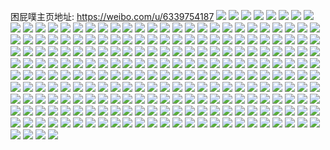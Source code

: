 困屁噗主页地址: https://weibo.com/u/6339754187 
![](https://wx4.sinaimg.cn/mw2000/006V2XFNgy1h9d8ciwsv1j32c0340b2b.jpg) 
![](https://wx4.sinaimg.cn/mw2000/006V2XFNgy1h9625fw0f6j32c0340b2d.jpg) 
![](https://wx4.sinaimg.cn/mw2000/006V2XFNgy1h9625dk6cij31ts1tshdu.jpg) 
![](https://wx4.sinaimg.cn/mw2000/006V2XFNgy1h90bzg7yrfj32c0340b2a.jpg) 
![](https://wx4.sinaimg.cn/mw2000/006V2XFNgy1h90bzld3ywj31sc2dskjm.jpg) 
![](https://wx4.sinaimg.cn/mw2000/006V2XFNgy1h8z854kjizj317u25y7wi.jpg) 
![](https://wx4.sinaimg.cn/mw2000/006V2XFNgy1h8ys5ghc7dj315p225qv5.jpg) 
![](https://wx4.sinaimg.cn/mw2000/006V2XFNgy1h8ys5hjqpfj312p1wthdt.jpg) 
![](https://wx4.sinaimg.cn/mw2000/006V2XFNgy1h8ys5etiznj31b72bxu0x.jpg) 
![](https://wx4.sinaimg.cn/mw2000/006V2XFNgy1h8ys5ikvyaj315c21he81.jpg) 
![](https://wx4.sinaimg.cn/mw2000/006V2XFNgy1h8crhbspa9j30wi1yc4ep.jpg) 
![](https://wx4.sinaimg.cn/mw2000/006V2XFNgy1h8crhd1uljj30wi1ycaps.jpg) 
![](https://wx4.sinaimg.cn/mw2000/006V2XFNgy1h8crha08rmj30wi1ycqij.jpg) 
![](https://wx4.sinaimg.cn/mw2000/006V2XFNgy1h8crhehzekj30wi1yck6s.jpg) 
![](https://wx4.sinaimg.cn/mw2000/006V2XFNgy1h7s6ljfuzbj32c03401l3.jpg) 
![](https://wx4.sinaimg.cn/mw2000/006V2XFNgy1h7s6lbgo88j32c0340x6w.jpg) 
![](https://wx4.sinaimg.cn/mw2000/006V2XFNgy1h7s1cn6edqj32c0340x6u.jpg) 
![](https://wx4.sinaimg.cn/mw2000/006V2XFNgy1h7s1cql10ej31rv2d5kjn.jpg) 
![](https://wx4.sinaimg.cn/mw2000/006V2XFNgy1h7s1cwwhd5j32c0340e86.jpg) 
![](https://wx4.sinaimg.cn/mw2000/006V2XFNgy1h7s1czvft0j32c03404qr.jpg) 
![](https://wx4.sinaimg.cn/mw2000/006V2XFNgy1h7s1dbjvthj32c0340e84.jpg) 
![](https://wx4.sinaimg.cn/mw2000/006V2XFNgy1h7s1dfwjnzj32c0340e84.jpg) 
![](https://wx4.sinaimg.cn/mw2000/006V2XFNgy1h7fcamog0zj31tk2ff7e3.jpg) 
![](https://wx4.sinaimg.cn/mw2000/006V2XFNgy1h7fcalf520j3208208kjl.jpg) 
![](https://wx4.sinaimg.cn/mw2000/006V2XFNgy1h7fcapmu49j31rq1rqthb.jpg) 
![](https://wx4.sinaimg.cn/mw2000/006V2XFNgy1h7fcaoj98sj32c02c01kx.jpg) 
![](https://wx4.sinaimg.cn/mw2000/006V2XFNgy1h7c47mgjkij32c0340b2c.jpg) 
![](https://wx4.sinaimg.cn/mw2000/006V2XFNgy1h7c47oymfij32c03404qs.jpg) 
![](https://wx4.sinaimg.cn/mw2000/006V2XFNgy1h7c47rz055j32c0340hdw.jpg) 
![](https://wx4.sinaimg.cn/mw2000/006V2XFNgy1h7c47temsej32c03404qq.jpg) 
![](https://wx4.sinaimg.cn/mw2000/006V2XFNgy1h72o5t5lmvj30sg1kwnpd.jpg) 
![](https://wx4.sinaimg.cn/mw2000/006V2XFNgy1h72o5rzjt5j30sg1kwe81.jpg) 
![](https://wx4.sinaimg.cn/mw2000/006V2XFNgy1h72o5u6l5gj30sg1kw1kx.jpg) 
![](https://wx4.sinaimg.cn/mw2000/006V2XFNgy1h72o5vaxnwj30sg1kwqkw.jpg) 
![](https://wx4.sinaimg.cn/mw2000/006V2XFNgy1h70a13eulij32c02c04qq.jpg) 
![](https://wx4.sinaimg.cn/mw2000/006V2XFNgy1h70a1egn0sj32c02c0x5k.jpg) 
![](https://wx4.sinaimg.cn/mw2000/006V2XFNgy1h70a15u0hzj32c02c04dd.jpg) 
![](https://wx4.sinaimg.cn/mw2000/006V2XFNgy1h70a17xk4pj32c02c0b2a.jpg) 
![](https://wx4.sinaimg.cn/mw2000/006V2XFNgy1h70a1a0cyuj32c02c0hdu.jpg) 
![](https://wx4.sinaimg.cn/mw2000/006V2XFNgy1h70a1cuhuvj32c02c0khs.jpg) 
![](https://wx4.sinaimg.cn/mw2000/006V2XFNgy1h70a1b90vpj31e01e0hap.jpg) 
![](https://wx4.sinaimg.cn/mw2000/006V2XFNgy1h70a1fvkt0j32c02c0b2a.jpg) 
![](https://wx4.sinaimg.cn/mw2000/006V2XFNgy1h70a1hfj89j31fb1fb4qa.jpg) 
![](https://wx4.sinaimg.cn/mw2000/006V2XFNgy1h6wwj91tm6j31ej23tavs.jpg) 
![](https://wx4.sinaimg.cn/mw2000/006V2XFNgy1h6wwj9xvyhj31b21t4qna.jpg) 
![](https://wx4.sinaimg.cn/mw2000/006V2XFNgy1h6wwjbugs0j31kw2dchdt.jpg) 
![](https://wx4.sinaimg.cn/mw2000/006V2XFNgy1h6wwjf2snpj31kw2dckjl.jpg) 
![](https://wx4.sinaimg.cn/mw2000/006V2XFNgy1h6wwj8e81uj31gc26i7wh.jpg) 
![](https://wx4.sinaimg.cn/mw2000/006V2XFNgy1h6wwjh0e7kj31kw2dchdt.jpg) 
![](https://wx4.sinaimg.cn/mw2000/006V2XFNgy1h6gxx4pwyxj31sc2dswt1.jpg) 
![](https://wx4.sinaimg.cn/mw2000/006V2XFNgy1h6gxwzi545j31sc2dsao5.jpg) 
![](https://wx4.sinaimg.cn/mw2000/006V2XFNgy1h5ml8eqvk9j32c02c01l0.jpg) 
![](https://wx4.sinaimg.cn/mw2000/006V2XFNgy1h5ml8gftajj32c02c0kjl.jpg) 
![](https://wx4.sinaimg.cn/mw2000/006V2XFNgy1h5gzjwpiejj31aw1aw1ji.jpg) 
![](https://wx4.sinaimg.cn/mw2000/006V2XFNgy1h5gzk10h29j31us1usnpd.jpg) 
![](https://wx4.sinaimg.cn/mw2000/006V2XFNgy1h5gzjtskkgj31x61x61ky.jpg) 
![](https://wx4.sinaimg.cn/mw2000/006V2XFNgy1h5gzk64tdtj31ox1oxnpd.jpg) 
![](https://wx4.sinaimg.cn/mw2000/006V2XFNgy1h50mrwvrr6j3140140agj.jpg) 
![](https://wx4.sinaimg.cn/mw2000/006V2XFNgy1h50mrwhc7xj3140140dm7.jpg) 
![](https://wx4.sinaimg.cn/mw2000/006V2XFNgy1h50m6th44mj32c02c0hdv.jpg) 
![](https://wx4.sinaimg.cn/mw2000/006V2XFNgy1h50m6uw3d2j3208208npe.jpg) 
![](https://wx4.sinaimg.cn/mw2000/006V2XFNgy1h50m6xy1myj328a28a7wj.jpg) 
![](https://wx4.sinaimg.cn/mw2000/006V2XFNgy1h50m6s0khtj31tp1tphdu.jpg) 
![](https://wx4.sinaimg.cn/mw2000/006V2XFNgy1h4zgis68lvj31sc2dse82.jpg) 
![](https://wx4.sinaimg.cn/mw2000/006V2XFNgy1h4zgj46invj31nk27enpe.jpg) 
![](https://wx4.sinaimg.cn/mw2000/006V2XFNgy1h4zgiwunqoj31js22e4qq.jpg) 
![](https://wx4.sinaimg.cn/mw2000/006V2XFNgy1h4o6nhiqorj32c02c0b2c.jpg) 
![](https://wx4.sinaimg.cn/mw2000/006V2XFNgy1h4o6nm3v0gj32c02c0e84.jpg) 
![](https://wx4.sinaimg.cn/mw2000/006V2XFNgy1h4o6nd69ydj31ei1ei1kx.jpg) 
![](https://wx4.sinaimg.cn/mw2000/006V2XFNgy1h4o6nolsm7j31t01t01ky.jpg) 
![](https://wx4.sinaimg.cn/mw2000/006V2XFNgy1h4o6nqt4y2j31mm1mmnpd.jpg) 
![](https://wx4.sinaimg.cn/mw2000/006V2XFNgy1h4mxgfax8ij32c02c01kz.jpg) 
![](https://wx4.sinaimg.cn/mw2000/006V2XFNgy1h4mxgnv5zmj32c02c0kjn.jpg) 
![](https://wx4.sinaimg.cn/mw2000/006V2XFNgy1h4i9evka4ij32c02c0u0y.jpg) 
![](https://wx4.sinaimg.cn/mw2000/006V2XFNgy1h4i9exw9pbj32c02c0kjm.jpg) 
![](https://wx4.sinaimg.cn/mw2000/006V2XFNgy1h4i9esy0omj32c02c0hdu.jpg) 
![](https://wx4.sinaimg.cn/mw2000/006V2XFNgy1h4i9f0fo4fj32c02c0hdw.jpg) 
![](https://wx4.sinaimg.cn/mw2000/006V2XFNgy1h4i9f3pf4xj32c02c0b2a.jpg) 
![](https://wx4.sinaimg.cn/mw2000/006V2XFNgy1h4dv3kqo32j31nx1nxhdu.jpg) 
![](https://wx4.sinaimg.cn/mw2000/006V2XFNgy1h4dv3me1k9j31rd1rde81.jpg) 
![](https://wx4.sinaimg.cn/mw2000/006V2XFNgy1h4903tega3j32c02bzb2d.jpg) 
![](https://wx4.sinaimg.cn/mw2000/006V2XFNgy1h4903w9dkwj32c02c0qv8.jpg) 
![](https://wx4.sinaimg.cn/mw2000/006V2XFNgy1h4903xs17pj31sc1scnpe.jpg) 
![](https://wx4.sinaimg.cn/mw2000/006V2XFNgy1h4903yr12qj31sc1sckjm.jpg) 
![](https://wx4.sinaimg.cn/mw2000/006V2XFNgy1h3wz1uszpvj30u014tgy1.jpg) 
![](https://wx4.sinaimg.cn/mw2000/006V2XFNgy1h3rsok0q2bj30u00u0wjv.jpg) 
![](https://wx4.sinaimg.cn/mw2000/006V2XFNgy1h3rj0s3cvjj30u0140k2r.jpg) 
![](https://wx4.sinaimg.cn/mw2000/006V2XFNgy1h3rj0tj47xj30u0140qea.jpg) 
![](https://wx4.sinaimg.cn/mw2000/006V2XFNgy1h3lw1hfqdwj30u00u0dkd.jpg) 
![](https://wx4.sinaimg.cn/mw2000/006V2XFNgy1h3lw1gbjpoj30u00u0gpx.jpg) 
![](https://wx4.sinaimg.cn/mw2000/006V2XFNgy1h3kzqndbadj32c02c0qv6.jpg) 
![](https://wx4.sinaimg.cn/mw2000/006V2XFNgy1h3kzqm20cpj31zk1zk1ky.jpg) 
![](https://wx4.sinaimg.cn/mw2000/006V2XFNgy1h3fzkfq2cqj30u00u0ag4.jpg) 
![](https://wx4.sinaimg.cn/mw2000/006V2XFNgy1h3fzkhdvb7j30u00u0q9w.jpg) 
![](https://wx4.sinaimg.cn/mw2000/006V2XFNgy1h3et4m18uwj326r26r1c0.jpg) 
![](https://wx4.sinaimg.cn/mw2000/006V2XFNgy1h3et4li2rnj3221221192.jpg) 
![](https://wx4.sinaimg.cn/mw2000/006V2XFNgy1h3aamwybczj324h24hu0x.jpg) 
![](https://wx4.sinaimg.cn/mw2000/006V2XFNgy1h3aanddm5sj32c02c0qv7.jpg) 
![](https://wx4.sinaimg.cn/mw2000/006V2XFNgy1h3aany1tpyj32c02c0qv7.jpg) 
![](https://wx4.sinaimg.cn/mw2000/006V2XFNgy1h3aaoa7xsnj322h22hnpd.jpg) 
![](https://wx4.sinaimg.cn/mw2000/006V2XFNgy1h381m7yiwfj31x21x2hdv.jpg) 
![](https://wx4.sinaimg.cn/mw2000/006V2XFNgy1h381mp3divj32c02c0e84.jpg) 
![](https://wx4.sinaimg.cn/mw2000/006V2XFNgy1h381n23a1nj31w01w01kz.jpg) 
![](https://wx4.sinaimg.cn/mw2000/006V2XFNgy1h381nes9npj31zj1zjnpf.jpg) 
![](https://wx4.sinaimg.cn/mw2000/006V2XFNgy1h34kwz4485j32c02c0qv7.jpg) 
![](https://wx4.sinaimg.cn/mw2000/006V2XFNgy1h34kwwga0sj32c02c0hdv.jpg) 
![](https://wx4.sinaimg.cn/mw2000/006V2XFNgy1h34kx0jhrej32c02c07wj.jpg) 
![](https://wx4.sinaimg.cn/mw2000/006V2XFNgy1h34kx1ylc0j32bz2bze83.jpg) 
![](https://wx4.sinaimg.cn/mw2000/006V2XFNgy1h318ghckc4j31j11j14qp.jpg) 
![](https://wx4.sinaimg.cn/mw2000/006V2XFNgy1h318gjcx5tj32c02c0kjl.jpg) 
![](https://wx4.sinaimg.cn/mw2000/006V2XFNgy1h318gl9t5jj31sc2dskjm.jpg) 
![](https://wx4.sinaimg.cn/mw2000/006V2XFNgy1h318gge9l2j32c02c0u0x.jpg) 
![](https://wx4.sinaimg.cn/mw2000/006V2XFNgy1h2vhdbuqluj31zd1zdx6p.jpg) 
![](https://wx4.sinaimg.cn/mw2000/006V2XFNgy1h2qqkv57c7j32c0340npf.jpg) 
![](https://wx4.sinaimg.cn/mw2000/006V2XFNgy1h2qqktwgi7j32c0340axq.jpg) 
![](https://wx4.sinaimg.cn/mw2000/006V2XFNgy1h2o5vdj8g3j3175175n8q.jpg) 
![](https://wx4.sinaimg.cn/mw2000/006V2XFNgy1h2isbxelckj326f26f4qq.jpg) 
![](https://wx4.sinaimg.cn/mw2000/006V2XFNgy1h2isc99lejj32c02c0b2a.jpg) 
![](https://wx4.sinaimg.cn/mw2000/006V2XFNgy1h2iscac7xtj30d30d3mz6.jpg) 
![](https://wx4.sinaimg.cn/mw2000/006V2XFNgy1h2isci2dmzj32c02c07wi.jpg) 
![](https://wx4.sinaimg.cn/mw2000/006V2XFNgy1h2czcwn15cj3140140dma.jpg) 
![](https://wx4.sinaimg.cn/mw2000/006V2XFNgy1h2czctw6y1j314014015p.jpg) 
![](https://wx4.sinaimg.cn/mw2000/006V2XFNgy1h2czczdvb4j3140140gwh.jpg) 
![](https://wx4.sinaimg.cn/mw2000/006V2XFNgy1h2czd3uy5oj3140140drk.jpg) 
![](https://wx4.sinaimg.cn/mw2000/006V2XFNgy1gzn0mhlh86j31sc1sc4qq.jpg) 
![](https://wx4.sinaimg.cn/mw2000/006V2XFNgy1gzn0mj34xdj31o61o6u0x.jpg) 
![](https://wx4.sinaimg.cn/mw2000/006V2XFNgy1gzn0mkvm65j31sc1sc7wj.jpg) 
![](https://wx4.sinaimg.cn/mw2000/006V2XFNgy1gzn0mlt3s2j31sc1sc7wi.jpg) 
![](https://wx4.sinaimg.cn/mw2000/006V2XFNgy1gyrwezk4uaj32c02c0b2a.jpg) 
![](https://wx4.sinaimg.cn/mw2000/006V2XFNgy1gyrwf0rx6aj32c02c0kjm.jpg) 
![](https://wx4.sinaimg.cn/mw2000/006V2XFNgy1gyembyqo8tj30rs0xcqfl.jpg) 
![](https://wx4.sinaimg.cn/mw2000/006V2XFNgy1gyembyayklj314y1kwk2u.jpg) 
![](https://wx4.sinaimg.cn/mw2000/006V2XFNgy1gyembz31wnj30zk0k0myl.jpg) 
![](https://wx4.sinaimg.cn/mw2000/006V2XFNgy1gybca4p5rvj30wi1ychdt.jpg) 
![](https://wx4.sinaimg.cn/mw2000/006V2XFNgy1gybca72hznj30wi1ychdt.jpg) 
![](https://wx4.sinaimg.cn/mw2000/006V2XFNgy1gybca9k134j30wi1yckjl.jpg) 
![](https://wx4.sinaimg.cn/mw2000/006V2XFNgy1gybca2kvdej30wi0wiqa3.jpg) 
![](https://wx4.sinaimg.cn/mw2000/006V2XFNgy1gy9gba3ivdj31nj1nj7qw.jpg) 
![](https://wx4.sinaimg.cn/mw2000/006V2XFNgy1gy9gbbgw0gj31dh1dh7ur.jpg) 
![](https://wx4.sinaimg.cn/mw2000/006V2XFNgy1gy9gbcf2srj3122122aoz.jpg) 
![](https://wx4.sinaimg.cn/mw2000/006V2XFNgy1gy9gbdxwfvj31sc1schdt.jpg) 
![](https://wx4.sinaimg.cn/mw2000/006V2XFNgy1gy9gbghe8zj31sc1sbhdt.jpg) 
![](https://wx4.sinaimg.cn/mw2000/006V2XFNgy1gxzn1db8edj32c02c0x6p.jpg) 
![](https://wx4.sinaimg.cn/mw2000/006V2XFNgy1gx2j48etugj30u01igk6t.jpg) 
![](https://wx4.sinaimg.cn/mw2000/006V2XFNgy1gwm6lliqvoj326v26v1ky.jpg) 
![](https://wx4.sinaimg.cn/mw2000/006V2XFNgy1gwewvyexkbj31sc1schdu.jpg) 
![](https://wx4.sinaimg.cn/mw2000/006V2XFNgy1gwdz0jhrfbj32c02c0qv7.jpg) 
![](https://wx4.sinaimg.cn/mw2000/006V2XFNgy1gvvofdg73oj32c02c0npe.jpg) 
![](https://wx4.sinaimg.cn/mw2000/006V2XFNgy1gvvofbdb5cj32c02c01ky.jpg) 
![](https://wx4.sinaimg.cn/mw2000/006V2XFNgy1gvvoff42uzj32c02c01kz.jpg) 
![](https://wx4.sinaimg.cn/mw2000/006V2XFNgy1gvvofghz2rj32c02c0hdu.jpg) 
![](https://wx4.sinaimg.cn/mw2000/006V2XFNgy1gvvofi27wkj32c02c07wi.jpg) 
![](https://wx4.sinaimg.cn/mw2000/006V2XFNgy1gvvofjtlgdj32c02c07wi.jpg) 
![](https://wx4.sinaimg.cn/mw2000/006V2XFNgy1gunz9n9sajj60tu0tudoj02.jpg) 
![](https://wx4.sinaimg.cn/mw2000/006V2XFNgy1gunz9nqd6kj60n00n0afb02.jpg) 
![](https://wx4.sinaimg.cn/mw2000/006V2XFNgy1gunz9m8jq2j62yo2yokjn02.jpg) 
![](https://wx4.sinaimg.cn/mw2000/006V2XFNgy1gs6rketje7j32c02c0kjm.jpg) 
![](https://wx4.sinaimg.cn/mw2000/006V2XFNgy1gs6rkfs118j31ng1ng4qp.jpg) 
![](https://wx4.sinaimg.cn/mw2000/006V2XFNgy1gs6rkgwwinj32c02c0x6p.jpg) 
![](https://wx4.sinaimg.cn/mw2000/006V2XFNgy1gs6rki2q98j321l21lu0x.jpg) 
![](https://wx4.sinaimg.cn/mw2000/006V2XFNgy1gs6rkk6yl3j32c02c0u0z.jpg) 
![](https://wx4.sinaimg.cn/mw2000/006V2XFNgy1gs6rklz6vzj62c02c0b2a02.jpg) 
![](https://wx4.sinaimg.cn/mw2000/006V2XFNgy1gs6rkd7019j32c02c0b2b.jpg) 
![](https://wx4.sinaimg.cn/mw2000/006V2XFNgy1gs6rkn9r27j31yi1yihdt.jpg) 
![](https://wx4.sinaimg.cn/mw2000/006V2XFNgy1gs6rkouirvj3212212qv7.jpg) 
![](https://wx4.sinaimg.cn/mw2000/006V2XFNgy1gs293xw6j2j31ck1ckqv7.jpg) 
![](https://wx4.sinaimg.cn/mw2000/006V2XFNly1gkj69j9zgsj32c02c0e81.jpg) 
![](https://wx4.sinaimg.cn/mw2000/006V2XFNly1gkj69hwzryj31kr1kru0x.jpg) 
![](https://wx4.sinaimg.cn/mw2000/006V2XFNly1gkj69l5mz2j32c02c0qv6.jpg) 
![](https://wx4.sinaimg.cn/mw2000/006V2XFNly1gkj69n3qwgj32c02c0kjm.jpg) 
![](https://wx4.sinaimg.cn/mw2000/006V2XFNly1gkj69peuwhj32c02c0x6p.jpg) 
![](https://wx4.sinaimg.cn/mw2000/006V2XFNly1gkj69rye2hj32c02c0x6q.jpg) 
![](https://wx4.sinaimg.cn/mw2000/006V2XFNly1giwgtjkm7wj32c02c0u0x.jpg) 
![](https://wx4.sinaimg.cn/mw2000/006V2XFNly1giwgti4ffzj32c02c0npd.jpg) 
![](https://wx4.sinaimg.cn/mw2000/006V2XFNly1giwgtkz02jj30z10z10xj.jpg) 
![](https://wx4.sinaimg.cn/mw2000/006V2XFNly1giwgtm24s6j32c02c0kjm.jpg) 
![](https://wx4.sinaimg.cn/mw2000/006V2XFNgy1giw8c73uajj30z10z10xj.jpg) 
![](https://wx4.sinaimg.cn/mw2000/006V2XFNly1gimvz3l656j32c02c0kjl.jpg) 
![](https://wx4.sinaimg.cn/mw2000/006V2XFNly1gimvz4klvxj32c02c018c.jpg) 
![](https://wx4.sinaimg.cn/mw2000/006V2XFNly1gimvz65n2hj31bg1bg4ap.jpg) 
![](https://wx4.sinaimg.cn/mw2000/006V2XFNly1gignao4r00j32c02c0e4b.jpg) 
![](https://wx4.sinaimg.cn/mw2000/006V2XFNly1gignap12d2j31400u00x1.jpg) 
![](https://wx4.sinaimg.cn/mw2000/006V2XFNly1gifgfqa92fj32c02c0u0x.jpg) 
![](https://wx4.sinaimg.cn/mw2000/006V2XFNly1gi3azim27xj32c02c0b2a.jpg) 
![](https://wx4.sinaimg.cn/mw2000/006V2XFNly1gi3azswn4ij31o01o0qv5.jpg) 
![](https://wx4.sinaimg.cn/mw2000/006V2XFNly1gi3az6r6sqj31sc1scnpd.jpg) 
![](https://wx4.sinaimg.cn/mw2000/006V2XFNly1gi3b01prs9j31sc1sce81.jpg) 
![](https://wx4.sinaimg.cn/mw2000/006V2XFNly1gi2f963oudj32c02c0x6p.jpg) 
![](https://wx4.sinaimg.cn/mw2000/006V2XFNly1gi0eub0e9kj32c02c0qff.jpg) 
![](https://wx4.sinaimg.cn/mw2000/006V2XFNly1gi0eua4hzsj32c02c07gq.jpg) 
![](https://wx4.sinaimg.cn/mw2000/006V2XFNly1gi0eubzmtoj32c02c07gj.jpg) 
![](https://wx4.sinaimg.cn/mw2000/006V2XFNly1gi0eud0bdzj32c02c0jzp.jpg) 
![](https://wx4.sinaimg.cn/mw2000/006V2XFNly1ghxpglm7jgj32c02c0kjl.jpg) 
![](https://wx4.sinaimg.cn/mw2000/006V2XFNly1ghwoj0kyj2j32c02c0u0x.jpg) 
![](https://wx4.sinaimg.cn/mw2000/006V2XFNly1ghqxs8udfzj32c02c04qq.jpg) 
![](https://wx4.sinaimg.cn/mw2000/006V2XFNly1ghqxs99i8pj32c00f1ag9.jpg) 
![](https://wx4.sinaimg.cn/mw2000/006V2XFNly1ghqxsa8ffvj32c02c0b29.jpg) 
![](https://wx4.sinaimg.cn/mw2000/006V2XFNly1ghokkaieubj32c02c07wi.jpg) 
![](https://wx4.sinaimg.cn/mw2000/006V2XFNly1ghhkcvvbzij30u00u0npd.jpg) 
![](https://wx4.sinaimg.cn/mw2000/006V2XFNly1ghe6en7khyj30u00u0u0x.jpg) 
![](https://wx4.sinaimg.cn/mw2000/006V2XFNgy1gh8kv47e8sj30u00u0npd.jpg) 
![](https://wx4.sinaimg.cn/mw2000/006V2XFNgy1gh8kv6v1npj30u00u04qq.jpg) 
![](https://wx4.sinaimg.cn/mw2000/006V2XFNgy1gh8kv4ynzfj30u00u0u0x.jpg) 
![](https://wx4.sinaimg.cn/mw2000/006V2XFNgy1ggt76zf9bpj30u00u0kjl.jpg) 
![](https://wx4.sinaimg.cn/mw2000/006V2XFNgy1ggn8o31adqj30u00u0kjl.jpg) 
![](https://wx4.sinaimg.cn/mw2000/006V2XFNgy1ggn8o42pexj30u00u0hdu.jpg) 
![](https://wx4.sinaimg.cn/mw2000/006V2XFNgy1ggip3snybjj30u00u0u0x.jpg) 
![](https://wx4.sinaimg.cn/mw2000/006V2XFNly1gfxxgco1quj30u00u07wh.jpg) 
![](https://wx4.sinaimg.cn/mw2000/006V2XFNly1gfxxgdz5ocj30u00u0kjl.jpg) 
![](https://wx4.sinaimg.cn/mw2000/006V2XFNly1gfo25yuoimj30u00u07wh.jpg) 
![](https://wx4.sinaimg.cn/mw2000/006V2XFNly1gfo261vn6ij31400u0000.jpg) 
![](https://wx4.sinaimg.cn/mw2000/006V2XFNly1gfo25zm9xgj30u00u0npd.jpg) 
![](https://wx4.sinaimg.cn/mw2000/006V2XFNly1gfkikz40jaj30u00u0qv7.jpg) 
![](https://wx4.sinaimg.cn/mw2000/006V2XFNly1gfkikz3ihoj30u00u07wj.jpg) 
![](https://wx4.sinaimg.cn/mw2000/006V2XFNly1gfjl1tja7hj30u00u0qv5.jpg) 
![](https://wx4.sinaimg.cn/mw2000/006V2XFNly1gedghvok2lj31l91zk1ky.jpg) 
![](https://wx4.sinaimg.cn/mw2000/006V2XFNly1gedghw7awsj31hn1hne81.jpg) 
![](https://wx4.sinaimg.cn/mw2000/006V2XFNly1gedghwpd6pj31ck1ck7wh.jpg) 
![](https://wx4.sinaimg.cn/mw2000/006V2XFNly1gedghv0j7rj318n18n1iz.jpg) 
![](https://wx4.sinaimg.cn/mw2000/006V2XFNly1gedghx60r5j31hn1hne81.jpg) 
![](https://wx4.sinaimg.cn/mw2000/006V2XFNgy1g0yyh8no8uj32c02c0ka8.jpg) 
![](https://wx4.sinaimg.cn/mw2000/006V2XFNgy1g0yyh776vnj32c02c04qp.jpg) 
![](https://wx4.sinaimg.cn/mw2000/006V2XFNly1g0igg9mdgij30u00u0jx0.jpg) 
![](https://wx4.sinaimg.cn/mw2000/006V2XFNly1g0iggackayj30u00u0gs8.jpg) 
![](https://wx4.sinaimg.cn/mw2000/006V2XFNly1g0iggapcewj30u00u0jx5.jpg) 
![](https://wx4.sinaimg.cn/mw2000/006V2XFNly1g0iggbbmccj30u00u0n2z.jpg) 
![](https://wx4.sinaimg.cn/mw2000/006V2XFNly1g0iggbzbkoj30u00u0wlh.jpg) 
![](https://wx4.sinaimg.cn/mw2000/006V2XFNly1g0iggcdvdnj30u00u00yd.jpg) 
![](https://wx4.sinaimg.cn/mw2000/006V2XFNly1g0igg8qik1j30u00u0wkm.jpg) 
![](https://wx4.sinaimg.cn/mw2000/006V2XFNly1g0ay2rdblaj32c02c07p0.jpg) 
![](https://wx4.sinaimg.cn/mw2000/006V2XFNly1g0ay2svdmqj32c02c01i8.jpg) 
![](https://wx4.sinaimg.cn/mw2000/006V2XFNly1g0ay2uacwgj32c02c0h9u.jpg) 
![](https://wx4.sinaimg.cn/mw2000/006V2XFNly1g0ay2viakfj32c02c0x2r.jpg) 
![](https://wx4.sinaimg.cn/mw2000/006V2XFNly1g0ay2x1tpxj32c02c0e2u.jpg) 
![](https://wx4.sinaimg.cn/mw2000/006V2XFNly1g0ay2q8bjmj32c02c0qqd.jpg) 
![](https://wx4.sinaimg.cn/mw2000/006V2XFNly1g0ay2ydoqnj32c02c0hbu.jpg) 
![](https://wx4.sinaimg.cn/mw2000/006V2XFNly1g0ay2zlqf8j32c02c0tz7.jpg) 
